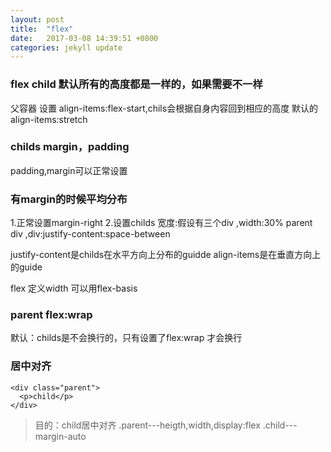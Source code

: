 ```yaml
---
layout: post
title:  "flex"
date:   2017-03-08 14:39:51 +0800
categories: jekyll update
---
```


### flex child 默认所有的高度都是一样的，如果需要不一样
父容器 设置 align-items:flex-start,chils会根据自身内容回到相应的高度
默认的 align-items:stretch

### childs margin，padding

padding,margin可以正常设置

### 有margin的时候平均分布
1.正常设置margin-right
2.设置childs 宽度:假设有三个div ,width:30%
parent div ,div:justify-content:space-between

justify-content是childs在水平方向上分布的guidde
align-items是在垂直方向上的guide

flex 定义width 可以用flex-basis


### parent flex:wrap

默认：childs是不会换行的，只有设置了flex:wrap
才会换行


### 居中对齐

    <div class="parent">
      <p>child</p>
    </div>


> 目的：child居中对齐
.parent---heigth,width,display:flex
.child---margin-auto
